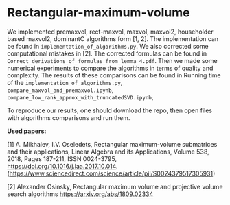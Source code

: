 # Rectangular-maximum-volume

We implemented premaxvol, rect-maxvol, maxvol, maxvol2, householder based maxvol2, dominantC algorithms form [1, 2]. The implementation can be found in `implementation_of_algorithms.py`. We also corrected some computational mistakes in [2]. The corrected formulas can be found in `Correct_derivations_of_formulas_from_lemma_4.pdf`. Then we made some numerical experiments to compare the algorithms in terms of quality and complexity. The results of these comparisons can be found in Running time of the `implementation_of_algorithms.py`, `compare_maxvol_and_premaxvol.ipynb`, `compare_low_rank_approx_with_truncatedSVD.ipynb`,  


To reproduce our results, one should download the repo, then open files with algorithms comparisons and run them.


**Used papers:**

[1] A. Mikhalev, I.V. Oseledets, Rectangular maximum-volume submatrices and
their applications, Linear Algebra and its Applications, Volume 538, 2018,
Pages 187-211, ISSN 0024-3795, https://doi.org/10.1016/j.laa.2017.10.014.
(https://www.sciencedirect.com/science/article/pii/S0024379517305931)

[2] Alexander Osinsky, Rectangular maximum volume and projective volume search algorithms
https://arxiv.org/abs/1809.02334

